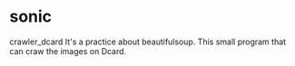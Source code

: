 # sonic
crawler_dcard
It's a practice about beautifulsoup.
This small program that can craw the images on Dcard.
